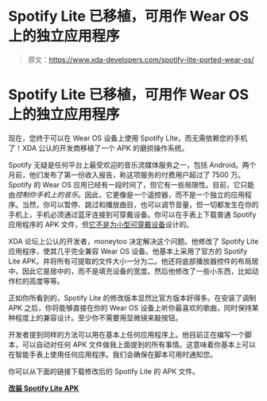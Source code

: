 # Spotify Lite 已移植，可用作 Wear OS 上的独立应用程序

> 原文：<https://www.xda-developers.com/spotify-lite-ported-wear-os/>

# Spotify Lite 已移植，可用作 Wear OS 上的独立应用程序

现在，您终于可以在 Wear OS 设备上使用 Spotify LIte，而无需依赖您的手机了！XDA 公认的开发商移植了一个 APK 的磨损操作系统。

Spotify 无疑是任何平台上最受欢迎的音乐流媒体服务之一，包括 Android。两个月前，他们发布了第一份收入报告，称这项服务的付费用户超过了 7500 万。Spotify 的 Wear OS 应用已经有一段时间了，但它有一些局限性。目前，它只能由*控制你手机上的音乐*。因此，它更像是一个遥控器，而不是一个独立的应用程序。当然，你可以暂停、跳过和播放曲目，也可以调节音量，但一切都发生在你的手机上，手机必须通过蓝牙连接到可穿戴设备。你可以在手表上下载普通 Spotify 应用程序的 APK 文件，但[它不是为小型可穿戴设备](https://www.reddit.com/r/AndroidWear/comments/7t6kxw/is_it_possible_to_set_a_custom_dpi_for_specific/)设计的。

XDA 论坛上公认的开发者，moneytoo 决定解决这个问题。他修改了 Spotify Lite 应用程序，使其几乎完全兼容 Wear OS 设备。他基本上采用了官方的 Spotify Lite APK，并将所有可提取的文件大小一分为二。他还将底部播放器控件的布局居中，因此它是居中的，而不是填充设备的宽度。然后他修改了一些小东西，比如动作栏的高度等等。

正如你所看到的，Spotify Lite 的修改版本显然比官方版本好得多。在安装了调制 APK 之后，你将能够直接在你的 Wear OS 设备上听你最喜欢的歌曲，同时保持某种程度上的兼容设计。至少你不需要用显微镜来敲按钮。

开发者提到同样的方法可以用在基本上任何应用程序上。他目前正在编写一个脚本，可以自动对任何 APK 文件做我上面提到的所有事情。这意味着你基本上可以在智能手表上使用任何应用程序。我们会确保在脚本可用时通知您。

你可以从下面的链接下载修改后的 Spotify Lite 的 APK 文件。

[**改装 Spotify Lite APK**](https://forum.xda-developers.com/android-wear/development/app-spotify-lite-scaled-standalone-wear-t3815680)